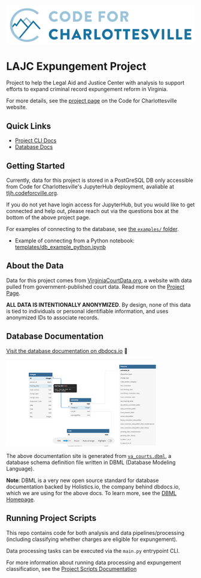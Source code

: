![](assets/code-for-cville-logo.png)

# LAJC Expungement Project

Project to help the Legal Aid and Justice Center with analysis to support efforts to expand criminal record expungement reform in Virginia.

For more details, see the [project page](https://www.codeforcville.org/lajc-expungement) on the Code for Charlottesville website. 

## Quick Links

* [Project CLI Docs](expungement_cli.md)
* [Database Docs](https://dbdocs.io/isaak-a/expungement)

## Getting Started

Currently, data for this project is stored in a PostGreSQL DB only accessible from Code for Charlottesville's JupyterHub deployment, avaliable at [tljh.codeforcville.org](tljh.codeforcville.org). 

If you do not yet have login access for JupyterHub, but you would like to get connected and help out, please reach out via the questions box at the bottom of the above project page. 

For examples of connecting to the database, see [the `examples/` folder](examples). 

- Example of connecting from a Python notebook: [templates/db_example_python.ipynb](templates/db_example_python.ipynb)

## About the Data

Data for this project comes from [VirginiaCourtData.org](https://virginiacourtdata.org/), a website with data pulled from government-published court data. Read more on the [Project Page](https://www.codeforcville.org/lajc-expungement). 

**ALL DATA IS INTENTIONALLY ANONYMIZED**. By design, none of this data is tied to individuals or personal identifiable information, and uses anonymized IDs to associate records. 

## Database Documentation

[Visit the database documentation on dbdocs.io](https://dbdocs.io/isaak-a/expungement) :link:

<a href="https://dbdocs.io/isaak-a/expungement">
    <img src="assets/dbdocs-screenshot.png" width=400>
</a>

[1]: https://dbdocs.io/isaak-a/expungement

The above documentation site is generated from [`va_courts.dbml`](va_courts.dbml), a database schema definition file written in DBML (Database Modeling Language). 

**Note**: DBML is a very new open source standard for database documentation backed by Holistics.io, the company behind dbdocs.io, which we are using for the above docs. To learn more, see the [DBML Homepage](https://www.dbml.org/home/). 

## Running Project Scripts

This repo contains code for both analysis and data pipelines/processing (including classifying whether charges are eligible for expungement). 

Data processing tasks can be executed via the `main.py` entrypoint CLI. 

For more information about running data processing and expungement classification, see the [Project Scripts Documentation](expungement_cli.md)
